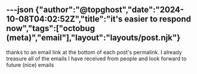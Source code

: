 ---json
{"author":"@topghost","date":"2024-10-08T04:02:52Z","title":"it&#x27;s easier to respond now","tags":["octobug (meta)","email"],"layout":"layouts/post.njk"}
---
thanks to an email link at the bottom of each post&#x27;s permalink. I already treasure all of the emails I have received from people and look forward to future (nice) emails
